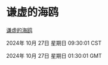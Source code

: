# 谦虚的海鸥
[谦虚的海鸥](http://219.139.197.74:56308/qxdho/course/base/hotlink/index.php)

2024年 10月 27日 星期日 09:30:01 CST

2024年 10月 27日 星期日 01:30:01 GMT
